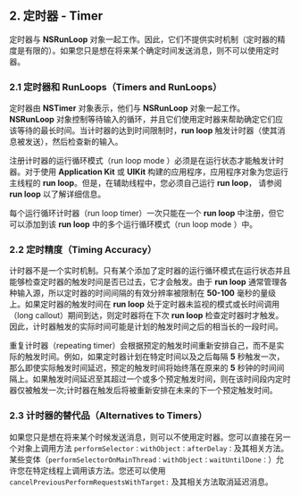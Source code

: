 ## 2. 定时器 - Timer

定时器与 **NSRunLoop** 对象一起工作。因此，它们不提供实时机制（定时器的精度是有限的）。如果您只是想在将来某个确定时间发送消息，则不可以使用定时器。

### 2.1 定时器和 RunLoops（Timers and RunLoops）

定时器由 **NSTimer** 对象表示，他们与 **NSRunLoop** 对象一起工作。 **NSRunLoop** 对象控制等待输入的循环，并且它们使用定时器来帮助确定它们应该等待的最长时间。当计时器的达到时间限制时，**run loop** 触发计时器（使其消息被发送），然后检查新的输入。

注册计时器的运行循环模式（run loop mode ）必须是在运行状态才能触发计时器。对于使用 **Application Kit** 或 **UIKit** 构建的应用程序，应用程序对象为您运行主线程的 **run loop**。但是，在辅助线程中，您必须自己运行 **run loop**， 请参阅 **run loop** 以了解详细信息。

每个运行循环计时器（run loop timer）一次只能在一个 **run loop** 中注册，但它可以添加到该 **run loop** 中的多个运行循环模式（run loop mode ）中。

### 2.2 定时精度（Timing Accuracy）

计时器不是一个实时机制。只有某个添加了定时器的运行循环模式在运行状态并且能够检查定时器的触发时间是否已过去，它才会触发。由于 **run loop** 通常管理各种输入源，所以定时器的时间间隔的有效分辨率被限制在 **50-100** 毫秒的量级上。如果定时器的触发时间在 **run loop** 处于定时器未监视的模式或长时间调用（long callout）期间到达，则定时器将在下次 **run loop** 检查定时器时才触发。因此，计时器触发的实际时间可能是计划的触发时间之后的相当长的一段时间。

重复计时器（repeating timer）会根据预定的触发时间重新安排自己，而不是实际的触发时间。例如，如果定时器计划在特定时间以及之后每隔 **5** 秒触发一次，那么即使实际触发时间延迟，预定的触发时间将始终落在原来的 **5** 秒钟的时间间隔上。如果触发时间延迟至其超过一个或多个预定触发时间，则在该时间段内定时器仅被触发一次;计时器在触发后将被重新安排在未来的下一个预定触发时间。

### 2.3 计时器的替代品（Alternatives to Timers）

如果您只是想在将来某个时候发送消息，则可以不使用定时器。您可以直接在另一个对象上调用方法 `performSelector：withObject：afterDelay：`及其相关方法。 某些变体（`performSelectorOnMainThread：withObject：waitUntilDone：`）允许您在特定线程上调用该方法。您还可以使用 `cancelPreviousPerformRequestsWithTarget:` 及其相关方法取消延迟消息。
